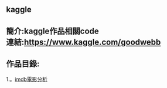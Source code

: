 ## kaggle
簡介:kaggle作品相關code<br>
連結:<https://www.kaggle.com/goodwebb>
---
## 作品目錄:
1.。[imdb電影分析](https://www.kaggle.com/goodwebb/movie-eda-by-plotly-chinese-version/notebook)
